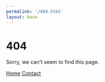 ```yaml
---
permalink: '/404.html'
layout: base
---
```


<main>
  <div class="main-content">
    <h1>404</h1>
    <p>Sorry, we can't seem to find this page.</p>
    <a href="{{ site.baseurl }}/" class="button">Home</a>
    <a href="{{ site.baseurl }}/contact/" class="button">Contact</a>
  </div>
</main>
